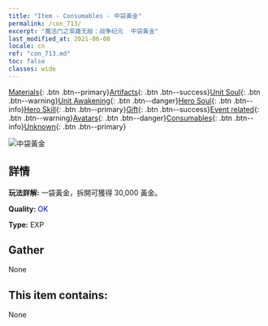 ```yaml
---
title: "Item - Consumables - 中袋黃金"
permalink: /con_713/
excerpt: "魔法门之英雄无敌：战争纪元  中袋黃金"
last_modified_at: 2021-06-08
locale: cn
ref: "con_713.md"
toc: false
classes: wide
---
```

 [Materials](/ItemsCN/){: .btn .btn--primary}[Artifacts](/ItemsCN/Artifacts/){: .btn .btn--success}[Unit Soul](/ItemsCN/UnitSoul/){: .btn .btn--warning}[Unit Awakening](/ItemsCN/UnitAwakening/){: .btn .btn--danger}[Hero Soul](/ItemsCN/HeroSoul/){: .btn .btn--info}[Hero Skill](/ItemsCN/HeroSkill/){: .btn .btn--primary}[Gift](/ItemsCN/Gift/){: .btn .btn--success}[Event related](/ItemsCN/Events/){: .btn .btn--warning}[Avatars](/ItemsCN/Avatars/){: .btn .btn--danger}[Consumables](/ItemsCN/Consumables/){: .btn .btn--info}[Unknown](/ItemsCN/Unknown/){: .btn .btn--primary}

 ![中袋黃金](/images/t/i_511.png)

## 詳情
 **玩法詳解:** 一袋黃金，拆開可獲得 30,000 黃金。

 **Quality:** <span style="color: #0000CD">OK</span>

 **Type:** EXP

## Gather

  None

## This item contains:

  None


